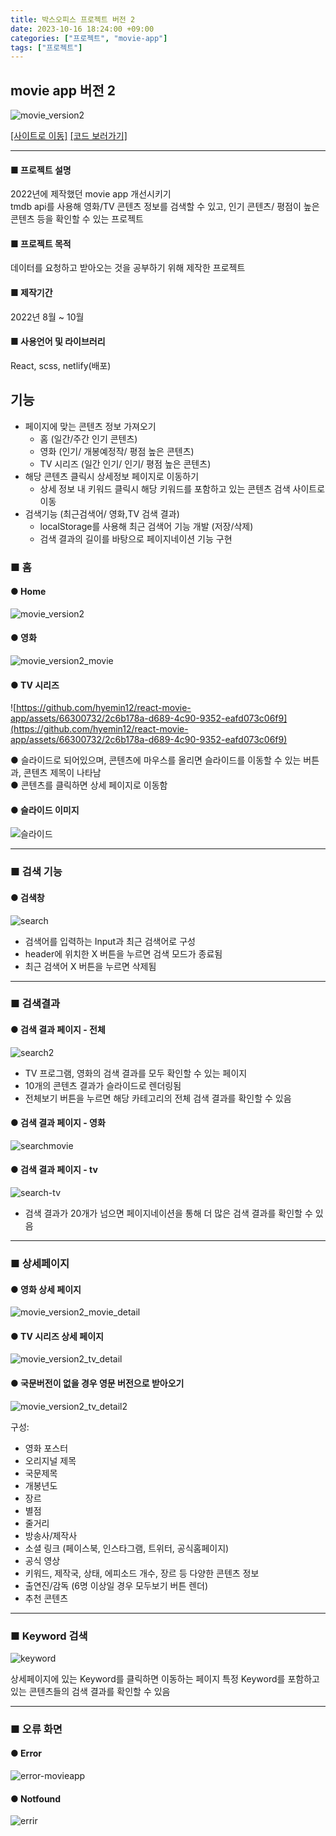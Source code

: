 ```yaml
---
title: 박스오피스 프로젝트 버전 2
date: 2023-10-16 18:24:00 +09:00
categories: ["프로젝트", "movie-app"]
tags: ["프로젝트"]
---
```


## movie app 버전 2

![movie_version2](https://github.com/hyemin12/react-movie-app/assets/66300732/b3b38a75-e294-492d-8438-2d14e50337f7)

[[사이트로 이동]](https://react-movie-app-1f5ff8.netlify.app/) [[코드 보러가기]](https://github.com/hyemin12/react-movie-app)

---

#### ■ 프로젝트 설명

2022년에 제작했던 movie app 개선시키기  
tmdb api를 사용해 영화/TV 콘텐츠 정보를 검색할 수 있고, 인기 콘텐츠/ 평점이 높은 콘텐츠 등을 확인할 수 있는 프로젝트

#### ■ 프로젝트 목적

데이터를 요청하고 받아오는 것을 공부하기 위해 제작한 프로젝트

#### ■ 제작기간

2022년 8월 ~ 10월

#### ■ 사용언어 및 라이브러리

React, scss, netlify(배포)

## 기능

- 페이지에 맞는 콘텐츠 정보 가져오기
  - 홈 (일간/주간 인기 콘텐츠)
  - 영화 (인기/ 개봉예정작/ 평점 높은 콘텐츠)
  - TV 시리즈 (일간 인기/ 인기/ 평점 높은 콘텐츠)
- 해당 콘텐츠 클릭시 상세정보 페이지로 이동하기
  - 상세 정보 내 키워드 클릭시 해당 키워드를 포함하고 있는 콘텐츠 검색 사이트로 이동
- 검색기능 (최근검색어/ 영화,TV 검색 결과)
  - localStorage를 사용해 최근 검색어 기능 개발 (저장/삭제)
  - 검색 결과의 길이를 바탕으로 페이지네이션 기능 구현

### ■ 홈

#### ● Home

![movie_version2](https://github.com/hyemin12/react-movie-app/assets/66300732/5ffecc2c-2d9f-4a9e-8293-7a726928a631)

#### ● 영화

![movie_version2_movie](https://github.com/hyemin12/react-movie-app/assets/66300732/0e04b533-4bb9-4b8d-ade5-3a3dd00d7ba8)

#### ● TV 시리즈

![https://github.com/hyemin12/react-movie-app/assets/66300732/2c6b178a-d689-4c90-9352-eafd073c06f9](https://github.com/hyemin12/react-movie-app/assets/66300732/2c6b178a-d689-4c90-9352-eafd073c06f9)

● 슬라이드로 되어있으며, 콘텐츠에 마우스를 올리면 슬라이드를 이동할 수 있는 버튼과, 콘텐츠 제목이 나타남  
● 콘텐츠를 클릭하면 상세 페이지로 이동함

#### ● 슬라이드 이미지

![슬라이드](https://github.com/hyemin12/react-movie-app/assets/66300732/5612d764-d3d3-41db-adc7-7f24dacb4331)

---

### ■ 검색 기능

#### ● 검색창

![search](https://github.com/hyemin12/react-movie-app/assets/66300732/536f8338-9e3a-4fba-954b-6f3bdf004ce0)

- 검색어를 입력하는 Input과 최근 검색어로 구성
- header에 위치한 X 버튼을 누르면 검색 모드가 종료됨
- 최근 검색어 X 버튼을 누르면 삭제됨

---

### ■ 검색결과

#### ● 검색 결과 페이지 - 전체

![search2](https://github.com/hyemin12/react-movie-app/assets/66300732/11d22b84-802e-41e4-af6e-98f3e5642618)

- TV 프로그램, 영화의 검색 결과를 모두 확인할 수 있는 페이지
- 10개의 콘텐츠 결과가 슬라이드로 렌더링됨
- 전체보기 버튼을 누르면 해당 카테고리의 전체 검색 결과를 확인할 수 있음

#### ● 검색 결과 페이지 - 영화

![searchmovie](https://github.com/hyemin12/react-movie-app/assets/66300732/70c6f88e-744e-4531-ac72-3995bfa4697f)

#### ● 검색 결과 페이지 - tv

![search-tv](https://github.com/hyemin12/react-movie-app/assets/66300732/3660e5cd-0980-403b-a4e9-43ff3db68233)

- 검색 결과가 20개가 넘으면 페이지네이션을 통해 더 많은 검색 결과를 확인할 수 있음

---

### ■ 상세페이지

#### ● 영화 상세 페이지

![movie_version2_movie_detail](https://github.com/hyemin12/react-movie-app/assets/66300732/dc4f10d1-caa0-4129-a34f-6f661061c2c7)

#### ● TV 시리즈 상세 페이지

![movie_version2_tv_detail](https://github.com/hyemin12/react-movie-app/assets/66300732/62c23f2c-2e5f-4040-81a1-1d8cb8b21d01)

#### ● 국문버전이 없을 경우 영문 버전으로 받아오기

![movie_version2_tv_detail2](https://github.com/hyemin12/react-movie-app/assets/66300732/b3c4d5f4-1467-4f41-8940-cc05033dfbbb)

구성:

- 영화 포스터
- 오리지널 제목
- 국문제목
- 개봉년도
- 장르
- 별점
- 줄거리
- 방송사/제작사
- 소셜 링크 (페이스북, 인스타그램, 트위터, 공식홈페이지)
- 공식 영상
- 키워드, 제작국, 상태, 에피소드 개수, 장르 등 다양한 콘텐츠 정보
- 출연진/감독 (6명 이상일 경우 모두보기 버튼 렌더)
- 추천 콘텐츠

---

### ■ Keyword 검색

![keyword](https://github.com/hyemin12/react-movie-app/assets/66300732/ddfd8c1b-4def-4298-a2a9-9286616c4ee1)

상세페이지에 있는 Keyword를 클릭하면 이동하는 페이지
특정 Keyword를 포함하고 있는 콘텐츠들의 검색 결과를 확인할 수 있음

---

### ■ 오류 화면

#### ● Error

![error-movieapp](https://github.com/hyemin12/react-movie-app/assets/66300732/6cb1dbc2-9429-4b3f-9424-d732b0376089)

#### ● Notfound

![errir](https://github.com/hyemin12/react-movie-app/assets/66300732/bbb7f2cc-f2a4-41ea-9584-81fd345561c4)
